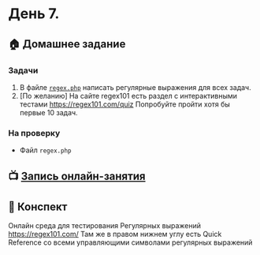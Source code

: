 # День 7.

## :house: Домашнее задание

### Задачи

1. В файле [`regex.php`](../day-7/regex.php) написать регулярные выражения для всех задач.
1. [По желанию] На сайте regex101 есть раздел с интерактивными тестами https://regex101.com/quiz Попробуйте пройти хотя бы первые 10 задач.

### На проверку
- Файл `regex.php`

## :tv: [Запись онлайн-занятия](https://zoom.us/rec/share/9dNNBrDyyUlOa6P0zm6PU60tTrTjT6a82nJM8qcOxU2er-GZNgghiiz0Uek_k_PO?startTime=1585230690000)

## :scroll: Конспект

Онлайн среда для тестирования Регулярных выражений https://regex101.com/
Там же в правом нижнем углу есть Quick Reference со всеми управляющими символами регулярных выражений

